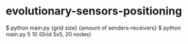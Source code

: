 # evolutionary-sensors-positioning

$ python main.py {grid size} {amount of senders-receivers}
$ python main.py 5 10 (Grid 5x5, 20 nodes)
